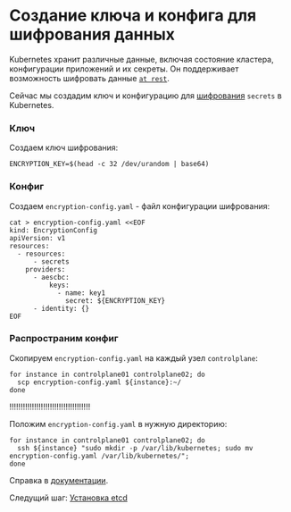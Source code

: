 # Создание ключа и конфига для шифрования данных

Kubernetes хранит различные данные, включая состояние кластера, конфигурации приложений и их секреты. Он поддерживает возможность шифровать данные [`at rest`](https://kubernetes.io/docs/tasks/administer-cluster/encrypt-data).

Сейчас мы создадим ключ и конфигурацию для [шифрования](https://kubernetes.io/docs/tasks/administer-cluster/encrypt-data/#understanding-the-encryption-at-rest-configuration) `secrets` в Kubernetes.

### Ключ

Создаем ключ шифрования:

```
ENCRYPTION_KEY=$(head -c 32 /dev/urandom | base64)
```

### Конфиг

Создаем `encryption-config.yaml` - файл конфигурации шифрования:

```
cat > encryption-config.yaml <<EOF
kind: EncryptionConfig
apiVersion: v1
resources:
  - resources:
      - secrets
    providers:
      - aescbc:
          keys:
            - name: key1
              secret: ${ENCRYPTION_KEY}
      - identity: {}
EOF
```

### Распространим конфиг

Скопируем `encryption-config.yaml` на каждый узел `controlplane`:

```
for instance in controlplane01 controlplane02; do
  scp encryption-config.yaml ${instance}:~/
done
```


!!!!!!!!!!!!!!!!!!!!!!!!!!!!!!!!!!!!

Положим `encryption-config.yaml` в нужную директорию:

```
for instance in controlplane01 controlplane02; do
  ssh ${instance} "sudo mkdir -p /var/lib/kubernetes; sudo mv encryption-config.yaml /var/lib/kubernetes/";
done
```


Справка в [документации](https://kubernetes.io/docs/tasks/administer-cluster/encrypt-data/#encrypting-your-data).

Следущий шаг: [Установка etcd](06.md)
